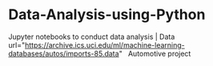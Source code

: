 # Data-Analysis-using-Python
Jupyter notebooks to conduct data analysis | Data url="https://archive.ics.uci.edu/ml/machine-learning-databases/autos/imports-85.data"  
Automotive project
